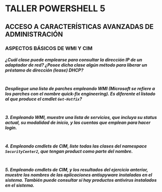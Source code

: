 # TALLER POWERSHELL 5

## ACCESO A CARACTERÍSTICAS AVANZADAS DE ADMINISTRACIÓN

### ASPECTOS BÁSICOS DE WMI Y CIM

##### ¿Cuál clase puede emplearse para consultar la dirección IP de un adaptador de red? ¿Posee dicha clase algún método para liberar un préstamo de dirección (lease) DHCP?

```powershell

```

##### Despliegue una lista de parches empleando WMI (Microsoft se refiere a los parches con el nombre **quick-fix engineering**). Es diferente el listado al que produce el cmdlet ``Get-Hotfix``?

```powershell

```

##### 3. Empleando WMI, muestre una lista de servicios, que incluya su status actual, su modalidad de inicio, y las cuentas que emplean para hacer login.

```powershell

```

##### 4. Empleando cmdlets de CIM, liste todas las clases del namespace ``SecurityCenter2``, que tengan **product** como parte del nombre.

```powershell

```

##### 5. Empleando cmdlets de CIM, y los resultados del ejercicio anterior, muestre los nombres de las aplicaciones antispyware instaladas en el sistema. También puede consultar si hay productos antivirus instalados en el sistema.

```powershell

```
